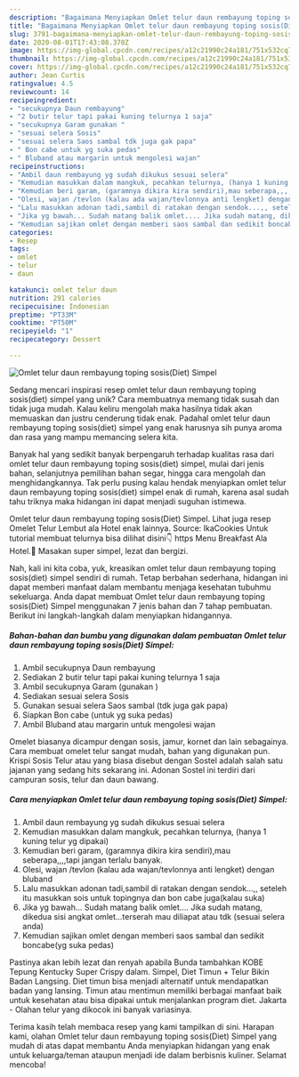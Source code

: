 ```yaml
---
description: "Bagaimana Menyiapkan Omlet telur daun rembayung toping sosis(Diet) Simpel, Menggugah Selera"
title: "Bagaimana Menyiapkan Omlet telur daun rembayung toping sosis(Diet) Simpel, Menggugah Selera"
slug: 3791-bagaimana-menyiapkan-omlet-telur-daun-rembayung-toping-sosisdiet-simpel-menggugah-selera
date: 2020-08-01T17:43:08.370Z
image: https://img-global.cpcdn.com/recipes/a12c21990c24a181/751x532cq70/omlet-telur-daun-rembayung-toping-sosisdiet-simpel-foto-resep-utama.jpg
thumbnail: https://img-global.cpcdn.com/recipes/a12c21990c24a181/751x532cq70/omlet-telur-daun-rembayung-toping-sosisdiet-simpel-foto-resep-utama.jpg
cover: https://img-global.cpcdn.com/recipes/a12c21990c24a181/751x532cq70/omlet-telur-daun-rembayung-toping-sosisdiet-simpel-foto-resep-utama.jpg
author: Jean Curtis
ratingvalue: 4.5
reviewcount: 14
recipeingredient:
- "secukupnya Daun rembayung"
- "2 butir telur tapi pakai kuning telurnya 1 saja"
- "secukupnya Garam gunakan "
- "sesuai selera Sosis"
- "sesuai selera Saos sambal tdk juga gak papa"
- " Bon cabe untuk yg suka pedas"
- " Bluband atau margarin untuk mengolesi wajan"
recipeinstructions:
- "Ambil daun rembayung yg sudah dikukus sesuai selera"
- "Kemudian masukkan dalam mangkuk, pecahkan telurnya, (hanya 1 kuning telur yg dipakai)"
- "Kemudian beri garam, (garamnya dikira kira sendiri),mau seberapa,,,,tapi jangan terlalu banyak."
- "Olesi, wajan /tevlon (kalau ada wajan/tevlonnya anti lengket) dengan bluband"
- "Lalu masukkan adonan tadi,sambil di ratakan dengan sendok...,, seteleh itu masukkan sois untuk topingnya dan bon cabe juga(kalau suka)"
- "Jika yg bawah... Sudah matang balik omlet.... Jika sudah matang, dikedua sisi angkat omlet...terserah mau diliapat atau tdk (sesuai selera anda)"
- "Kemudian sajikan omlet dengan memberi saos sambal dan sedikit boncabe(yg suka pedas)"
categories:
- Resep
tags:
- omlet
- telur
- daun

katakunci: omlet telur daun 
nutrition: 291 calories
recipecuisine: Indonesian
preptime: "PT33M"
cooktime: "PT50M"
recipeyield: "1"
recipecategory: Dessert

---
```



![Omlet telur daun rembayung toping sosis(Diet) Simpel](https://img-global.cpcdn.com/recipes/a12c21990c24a181/751x532cq70/omlet-telur-daun-rembayung-toping-sosisdiet-simpel-foto-resep-utama.jpg)

Sedang mencari inspirasi resep omlet telur daun rembayung toping sosis(diet) simpel yang unik? Cara membuatnya memang tidak susah dan tidak juga mudah. Kalau keliru mengolah maka hasilnya tidak akan memuaskan dan justru cenderung tidak enak. Padahal omlet telur daun rembayung toping sosis(diet) simpel yang enak harusnya sih punya aroma dan rasa yang mampu memancing selera kita.

Banyak hal yang sedikit banyak berpengaruh terhadap kualitas rasa dari omlet telur daun rembayung toping sosis(diet) simpel, mulai dari jenis bahan, selanjutnya pemilihan bahan segar, hingga cara mengolah dan menghidangkannya. Tak perlu pusing kalau hendak menyiapkan omlet telur daun rembayung toping sosis(diet) simpel enak di rumah, karena asal sudah tahu triknya maka hidangan ini dapat menjadi suguhan istimewa.

Omlet telur daun rembayung toping sosis(Diet) Simpel. Lihat juga resep Omelet Telur Lembut ala Hotel enak lainnya. Source: IkaCookies Untuk tutorial membuat telurnya bisa dilihat disini👇 https Menu Breakfast Ala Hotel.🍳 Masakan super simpel, lezat dan bergizi.


Nah, kali ini kita coba, yuk, kreasikan omlet telur daun rembayung toping sosis(diet) simpel sendiri di rumah. Tetap berbahan sederhana, hidangan ini dapat memberi manfaat dalam membantu menjaga kesehatan tubuhmu sekeluarga. Anda dapat membuat Omlet telur daun rembayung toping sosis(Diet) Simpel menggunakan 7 jenis bahan dan 7 tahap pembuatan. Berikut ini langkah-langkah dalam menyiapkan hidangannya.

<!--inarticleads1-->

##### Bahan-bahan dan bumbu yang digunakan dalam pembuatan Omlet telur daun rembayung toping sosis(Diet) Simpel:

1. Ambil secukupnya Daun rembayung
1. Sediakan 2 butir telur tapi pakai kuning telurnya 1 saja
1. Ambil secukupnya Garam (gunakan )
1. Sediakan sesuai selera Sosis
1. Gunakan sesuai selera Saos sambal (tdk juga gak papa)
1. Siapkan  Bon cabe (untuk yg suka pedas)
1. Ambil  Bluband atau margarin untuk mengolesi wajan


Omelet biasanya dicampur dengan sosis, jamur, kornet dan lain sebagainya. Cara membuat omelet telur sangat mudah, bahan yang digunakan pun. Krispi Sosis Telur atau yang biasa disebut dengan Sostel adalah salah satu jajanan yang sedang hits sekarang ini. Adonan Sostel ini terdiri dari campuran sosis, telur dan daun bawang. 

<!--inarticleads2-->

##### Cara menyiapkan Omlet telur daun rembayung toping sosis(Diet) Simpel:

1. Ambil daun rembayung yg sudah dikukus sesuai selera
1. Kemudian masukkan dalam mangkuk, pecahkan telurnya, (hanya 1 kuning telur yg dipakai)
1. Kemudian beri garam, (garamnya dikira kira sendiri),mau seberapa,,,,tapi jangan terlalu banyak.
1. Olesi, wajan /tevlon (kalau ada wajan/tevlonnya anti lengket) dengan bluband
1. Lalu masukkan adonan tadi,sambil di ratakan dengan sendok...,, seteleh itu masukkan sois untuk topingnya dan bon cabe juga(kalau suka)
1. Jika yg bawah... Sudah matang balik omlet.... Jika sudah matang, dikedua sisi angkat omlet...terserah mau diliapat atau tdk (sesuai selera anda)
1. Kemudian sajikan omlet dengan memberi saos sambal dan sedikit boncabe(yg suka pedas)


Pastinya akan lebih lezat dan renyah apabila Bunda tambahkan KOBE Tepung Kentucky Super Crispy dalam. Simpel, Diet Timun + Telur Bikin Badan Langsing. Diet timun bisa menjadi alternatif untuk mendapatkan badan yang lansing. Timun atau mentimun memiliki berbagai manfaat baik untuk kesehatan atau bisa dipakai untuk menjalankan program diet. Jakarta - Olahan telur yang dikocok ini banyak variasinya. 

Terima kasih telah membaca resep yang kami tampilkan di sini. Harapan kami, olahan Omlet telur daun rembayung toping sosis(Diet) Simpel yang mudah di atas dapat membantu Anda menyiapkan hidangan yang enak untuk keluarga/teman ataupun menjadi ide dalam berbisnis kuliner. Selamat mencoba!
